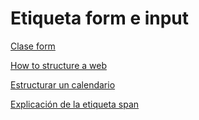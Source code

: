 # Etiqueta form e input

[Clase form](../HTML/claseForms/index.html)

[How to structure a web](https://developer.mozilla.org/es/docs/Learn/Forms/How_to_structure_a_web_form)

[Estructurar un calendario](https://medium.com/@juancaferraris/dise%C3%B1ando-formularios-m%C3%A1s-efectivos-estructura-inputs-labels-y-acciones-81ac011ea05f)

[Explicación de la etiqueta span](https://www.w3schools.com/tags/tag_span.asp)
